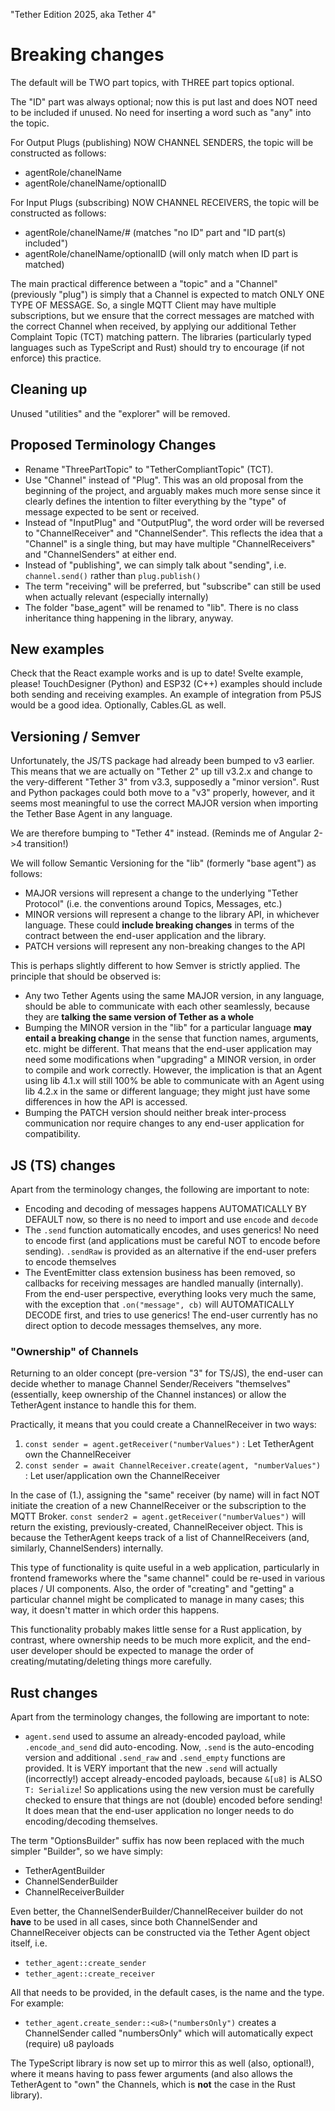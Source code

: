 "Tether Edition 2025, aka Tether 4"

# Breaking changes

The default will be TWO part topics, with THREE part topics optional.

The "ID" part was always optional; now this is put last and does NOT need to be included if unused. No need for inserting a word such as "any" into the topic.


For Output Plugs (publishing) NOW CHANNEL SENDERS, the topic will be constructed as follows:
- agentRole/chanelName
- agentRole/chanelName/optionalID

For Input Plugs (subscribing) NOW CHANNEL RECEIVERS, the topic will be constructed as follows:
- agentRole/chanelName/# (matches "no ID" part and "ID part(s) included")
- agentRole/chanelName/optionalID (will only match when ID part is matched)

The main practical difference between a "topic" and a "Channel" (previously "plug") is simply that a Channel is expected to match ONLY ONE TYPE OF MESSAGE. So, a single MQTT Client may have multiple subscriptions, but we ensure that the correct messages are matched with the correct Channel when received, by applying our additional Tether Complaint Topic (TCT) matching pattern. The libraries (particularly typed languages such as TypeScript and Rust) should try to encourage (if not enforce) this practice.

## Cleaning up
Unused "utilities" and the "explorer" will be removed.

## Proposed Terminology Changes
- Rename "ThreePartTopic" to "TetherCompliantTopic" (TCT).
- Use "Channel" instead of "Plug". This was an old proposal from the beginning of the project, and arguably makes much more sense since it clearly defines the intention to filter everything by the "type" of message expected to be sent or received.
- Instead of "InputPlug" and "OutputPlug", the word order will be reversed to "ChannelReceiver" and "ChannelSender". This reflects the idea that a "Channel" is a single thing, but may have multiple "ChannelReceivers" and "ChannelSenders" at either end.
- Instead of "publishing", we can simply talk about "sending", i.e. `channel.send()` rather than `plug.publish()`
- The term "receiving" will be preferred, but "subscribe" can still be used when actually relevant (especially internally)
- The folder "base_agent" will be renamed to "lib". There is no class inheritance thing happening in the library, anyway.

## New examples
Check that the React example works and is up to date!
Svelte example, please!
TouchDesigner (Python) and ESP32 (C++) examples should include both sending and receiving examples.
An example of integration from P5JS would be a good idea. Optionally, Cables.GL as well.

## Versioning / Semver
Unfortunately, the JS/TS package had already been bumped to v3 earlier. This means that we are actually on "Tether 2" up till v3.2.x and change to the very-different "Tether 3" from v3.3, supposedly a "minor version".
Rust and Python packages could both move to a "v3" properly, however, and it seems most meaningful to use the correct MAJOR version when importing the Tether Base Agent in any language.

We are therefore bumping to "Tether 4" instead. (Reminds me of Angular 2->4 transition!)

We will follow Semantic Versioning for the "lib" (formerly "base agent") as follows:
- MAJOR versions will represent a change to the underlying "Tether Protocol" (i.e. the conventions around Topics, Messages, etc.)
- MINOR versions will represent a change to the library API, in whichever language. These could **include breaking changes** in terms of the contract between the end-user application and the library.
- PATCH versions will represent any non-breaking changes to the API

This is perhaps slightly different to how Semver is strictly applied. The principle that should be observed is:
- Any two Tether Agents using the same MAJOR version, in any language, should be able to communicate with each other seamlessly, because they are **talking the same version of Tether as a whole**
- Bumping the MINOR version in the "lib" for a particular language **may entail a breaking change** in the sense that function names, arguments, etc. might be different. That means that the end-user application may need some modifications when "upgrading" a MINOR version, in order to compile and work correctly. However, the implication is that an Agent using lib 4.1.x will still 100% be able to communicate with an Agent using lib 4.2.x in the same or different language; they might just have some differences in how the API is accessed.
- Bumping the PATCH version should neither break inter-process communication nor require changes to any end-user application for compatibility.

## JS (TS) changes
Apart from the terminology changes, the following are important to note:
- Encoding and decoding of messages happens AUTOMATICALLY BY DEFAULT now, so there is no need to import and use `encode` and `decode`
- The `.send` function automatically encodes, and uses generics! No need to encode first (and applications must be careful NOT to encode before sending). `.sendRaw` is provided as an alternative if the end-user prefers to encode themselves
- The EventEmitter class extension business has been removed, so callbacks for receiving messages are handled manually (internally). From the end-user perspective, everything looks very much the same, with the exception that `.on("message", cb)` will AUTOMATICALLY DECODE first, and tries to use generics! The end-user currently has no direct option to decode messages themselves, any more.

### "Ownership" of Channels

Returning to an older concept (pre-version "3" for TS/JS), the end-user can decide whether to manage Channel Sender/Receivers "themselves" (essentially, keep ownership of the Channel instances) or allow the TetherAgent instance to handle this for them.

Practically, it means that you could create a ChannelReceiver in two ways:

1. `const sender = agent.getReceiver("numberValues")` : Let TetherAgent own the ChannelReceiver
2. `const sender = await ChannelReceiver.create(agent, "numberValues")` : Let user/application own the ChannelReceiver

In the case of (1.), assigning the "same" receiver (by name) will in fact NOT initiate the creation of a new ChannelReceiver or the subscription to the MQTT Broker. `const sender2 = agent.getReceiver("numberValues")` will return the existing, previously-created, ChannelReceiver object. This is because the TetherAgent keeps track of a list of ChannelReceivers (and, similarly, ChannelSenders) internally.

This type of functionality is quite useful in a web application, particularly in frontend frameworks where the "same channel" could be re-used in various places / UI components. Also, the order of "creating" and "getting" a particular channel might be complicated to manage in many cases; this way, it doesn't matter in which order this happens.

This functionality probably makes little sense for a Rust application, by contrast, where ownership needs to be much more explicit, and the end-user developer should be expected to manage the order of creating/mutating/deleting things more carefully.

## Rust changes
Apart from the terminology changes, the following are important to note:
- `agent.send` used to assume an already-encoded payload, while `.encode_and_send` did auto-encoding. Now, `.send` is the auto-encoding version and additional `.send_raw` and `.send_empty` functions are provided. It is VERY important that the new `.send` will actually (incorrectly!) accept already-encoded payloads, because `&[u8]` is ALSO `T: Serialize`! So applications using the new version must be carefully checked to ensure that things are not (double) encoded before sending! It does mean that the end-user application no longer needs to do encoding/decoding themselves.

The term "OptionsBuilder" suffix has now been replaced with the much simpler "Builder", so we have simply:
- TetherAgentBuilder
- ChannelSenderBuilder
- ChannelReceiverBuilder

Even better, the ChannelSenderBuilder/ChannelReceiver builder do not **have** to be used in all cases, since both ChannelSender and ChannelReceiver objects can be constructed via the Tether Agent object itself, i.e.

- `tether_agent::create_sender`
- `tether_agent::create_receiver`

All that needs to be provided, in the default cases, is the name and the type. For example:
- `tether_agent.create_sender::<u8>("numbersOnly")` creates a ChannelSender called "numbersOnly" which will automatically expect (require) u8 payloads

The TypeScript library is now set up to mirror this as well (also, optional!), where it means having to pass fewer arguments (and also allows the TetherAgent to "own" the Channels, which is **not** the case in the Rust library).
